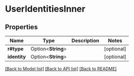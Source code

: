 # UserIdentitiesInner

## Properties

Name | Type | Description | Notes
------------ | ------------- | ------------- | -------------
**r#type** | Option<**String**> |  | [optional]
**identity** | Option<**String**> |  | [optional]

[[Back to Model list]](../README.md#documentation-for-models) [[Back to API list]](../README.md#documentation-for-api-endpoints) [[Back to README]](../README.md)


